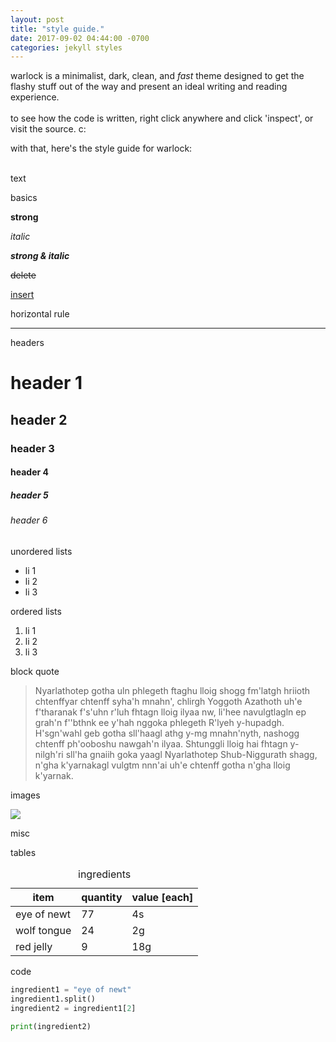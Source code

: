 ```yaml
---
layout: post
title: "style guide."
date: 2017-09-02 04:44:00 -0700
categories: jekyll styles
---
```


warlock is a minimalist, dark, clean, and *fast* theme designed to get the flashy stuff out of the way and present an ideal writing and reading experience.
<br>
<br>
to see how the code is written, right click anywhere and click 'inspect', or visit the source. c:

with that, here's the style guide for warlock:
<br>
<br>

<span class="style-guide-title">text</span>

<span class="style-guide-small-title">basics</span>

**strong**

*italic*

***strong & italic***

<del>delete</del>

<ins>insert</ins>

<span class="style-guide-small-title">horizontal rule</span>

<hr>

<span class="style-guide-small-title">headers</span>

# header 1

## header 2

### header 3

#### header 4

##### header 5

###### header 6

<span class="style-guide-small-title">unordered lists</span>

- li 1
- li 2
- li 3

<span class="style-guide-small-title">ordered lists</span>

1. li 1
2. li 2
3. li 3

<span class="style-guide-small-title">block quote</span>

> Nyarlathotep gotha uln phlegeth ftaghu lloig shogg fm'latgh hriioth chtenffyar chtenff syha'h mnahn', chlirgh Yoggoth Azathoth uh'e f'tharanak f's'uhn r'luh fhtagn lloig ilyaa nw, li'hee navulgtlagln ep grah'n f''bthnk ee y'hah nggoka phlegeth R'lyeh y-hupadgh. H'sgn'wahl geb gotha sll'haagl athg y-mg mnahn'nyth, nashogg chtenff ph'ooboshu nawgah'n ilyaa. Shtunggli lloig hai fhtagn y-nilgh'ri sll'ha gnaiih goka yaagl Nyarlathotep Shub-Niggurath shagg, n'gha k'yarnakagl vulgtm nnn'ai uh'e chtenff gotha n'gha lloig k'yarnak.

<span class="style-guide-title">images</span>

![]({{site.baseurl}}assets/images/mitchell-bowser-348306.jpg)

<span class="style-guide-title">misc</span>

<span class="style-guide-small-title">tables</span>

<table>
  <caption>ingredients</caption>
	<thead>
		<tr>
			<th>item</th>
			<th>quantity</th>
			<th>value [each]</th>
		</tr>
	</thead>
	<tbody>
		<tr>
			<td>eye of newt</td>
			<td>77</td>
			<td>4s</td>
		</tr>
		<tr>
			<td>wolf tongue</td>
			<td>24</td>
			<td>2g</td>
		</tr>
		<tr>
			<td>red jelly</td>
			<td>9</td>
			<td>18g</td>
		</tr>
	</tbody>
</table>

<span class="style-guide-small-title">code</span>

```python
ingredient1 = "eye of newt"
ingredient1.split()
ingredient2 = ingredient1[2]

print(ingredient2)
```
